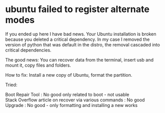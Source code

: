 # ubuntu failed to register alternate modes

If you ended up here I have bad news. Your Ubuntu installation is broken because you deleted a critical dependency. In my case I removed the version of python that was default in the distro, the removal cascaded into critical dependencies.  

The good news: You can recover data from the terminal, insert usb and mount it, copy files and folders.  

How to fix: Install a new copy of Ubuntu, format the partition.  

Tried:  

Boot Repair Tool : No good only related to boot - not usable  
Stack Overflow article on recover via various commands : No good  
Upgrade : No good - only formatting and installing a new works  
